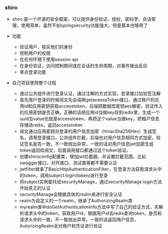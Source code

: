 ### shiro 
- shiro 是一个开源的安全框架，可以提供身份验证、授权、密码学、会话管理，使用简单，虽然不如springsecurity功能强大，但是基本也够用了
- 功能
  - 验证用户，核实他们的身份
  - 控制用户的权限
  - 在任何环境下使用session api
  - 在身份验证，访问控制期间或在会话的生命周期，对事件做出反应
  - 单点登录功能
  
- 自己项目使用整个过程
  - 通过公共组件进行登录认证，通过注解的方式实现，登录接口加验签注解
  - 首先用户登录的时候阅文先会调用getaceessToken接口，通过租户的应用id和应用密钥获取accesstoken，后端把数据库密钥aes解密，验证传入的应用密钥是否正确，正确的话把应用id当做key存到redis里，生成一个uuid当value也就是accesstoken，再把这个value当做key，把租户信息存储进redis，返回accesstoken
  - 阅文通过应用密钥对登录的用户信息加密（hmacSha256Hex）生成签名，调用登录接口，公共组件拦截，后端也对用户信息相同方式加密，验证签名是否一致，不一致抛出异常，一致的话对用户信息jwt加密生成token返回给阅文，后面调用接口都通过这个token验证。
  - 创建shiroconfig配置类，增加jwt拦截器，并设置拦截范围，比如swagger接口，对外接口、测试类等都不需要认证
  - jwtfilter继承了BasicHttpAuthenticationFilter，在登录方法获取请求头中的token，调用subject.login(token)进行登录
  - 将subject实例委托给securityManage，通过securityManage.login方法开始真正的认证
  - securityManage会根据具体的realm来进行安全认证
  - realm为自定义的一个realm，继承了AuthorizingRealm类
  - myrealm类中doGetAuthenticationInfo方法中写了自己的验证方式，先解析请求头中的token，获取用户id，根据用户id去redis查询token，是否和请求头中的一致，不一致抛出异常，一致的话返回用户信息，AutorizingRealm会对用户和凭证进行验证
